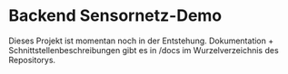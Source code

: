 # Backend Sensornetz-Demo

Dieses Projekt ist momentan noch in der Entstehung. Dokumentation + Schnittstellenbeschreibungen gibt es in /docs im Wurzelverzeichnis des Repositorys.